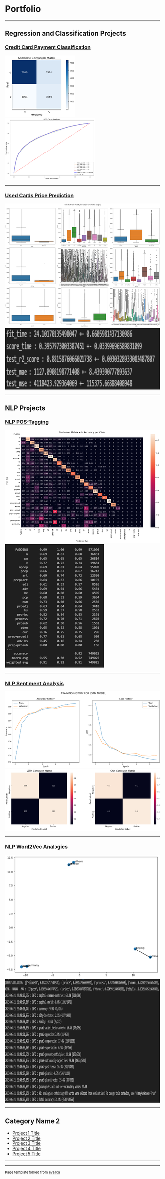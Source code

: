 # Portfolio

---

## Regression and Classification Projects

### [Credit Card Payment Classification](/credit-card-classification)
<img src="images/credit-card-cm-ada.png" height="200"/>
<img src="images/credit-card-roc-ada.png" height="200"/>

---

### [Used Cards Price Prediction](/used-cars-price-prediction)
<img src="images/used_car_prices_eda.png" height="400"/>
<img src="images/used_car_prices_model_results.png" height="200"/>

---

## NLP Projects

### [NLP POS-Tagging](/pos-tagging)
<img src="images/pos-tagging-cm.png"/>
<img src="images/pos-tagging-results.png" height="400"/>

---

### [NLP Sentiment Analysis](/sentiment-analysis)
<img src="images/sentiment_analysis_lstm.png" height="250"/>
<img src="images/sentiment_analysis_confusion_matrices.png" height="200"/>

---

### [NLP Word2Vec Analogies](/analogies)
<img src="images/word2vec.png" height="400"/>
<img src="images/word-similarities.png" height="400"/>

---

## Category Name 2

- [Project 1 Title](http://example.com/)
- [Project 2 Title](http://example.com/)
- [Project 3 Title](http://example.com/)
- [Project 4 Title](http://example.com/)
- [Project 5 Title](http://example.com/)

---




---
<p style="font-size:11px">Page template forked from <a href="https://github.com/evanca/quick-portfolio">evanca</a></p>
<!-- Remove above link if you don't want to attibute -->
